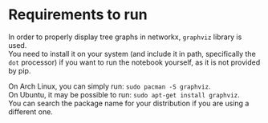# Requirements to run

In order to properly display tree graphs in networkx, `graphviz` library is used.  
You need to install it on your system (and include it in path, specifically the `dot` processor) if you want to run the notebook yourself, as it is not provided by pip.  

On Arch Linux, you can simply run: `sudo pacman -S graphviz`.  
On Ubuntu, it may be possible to run: `sudo apt-get install graphviz`.  
You can search the package name for your distribution if you are using a different one.  
